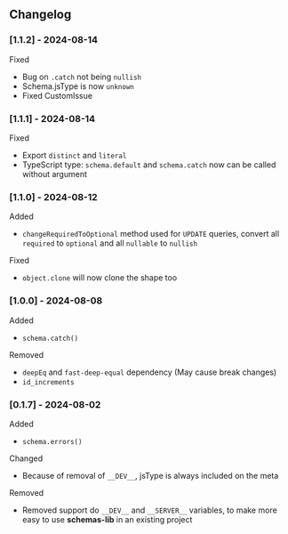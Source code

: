## Changelog

### [1.1.2] - 2024-08-14

Fixed

- Bug on `.catch` not being `nullish`
- Schema.jsType is now `unknown`
- Fixed CustomIssue

### [1.1.1] - 2024-08-14

Fixed

- Export `distinct` and `literal`
- TypeScript type: `schema.default` and `schema.catch` now can be called without argument

### [1.1.0] - 2024-08-12

Added

- `changeRequiredToOptional` method used for `UPDATE` queries, convert all `required` to `optional` and all `nullable` to `nullish`

Fixed

- `object.clone` will now clone the shape too

### [1.0.0] - 2024-08-08

Added

- `schema.catch()`

Removed

- `deepEq` and `fast-deep-equal` dependency (May cause break changes)
- `id_increments`

### [0.1.7] - 2024-08-02

Added

- `schema.errors()`

Changed

- Because of removal of `__DEV__`, jsType is always included on the meta

Removed

- Removed support do `__DEV__` and `__SERVER__` variables, to make more easy to use **schemas-lib** in an existing project
